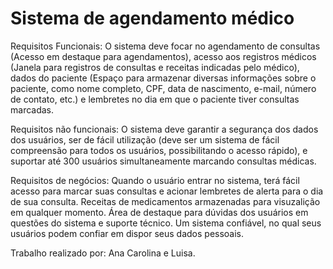 # Sistema de agendamento médico

Requisitos Funcionais: O sistema deve focar no agendamento de consultas (Acesso em destaque para agendamentos), acesso aos registros médicos (Janela para registros de consultas e receitas indicadas pelo médico), dados do paciente (Espaço para armazenar diversas informações sobre o paciente, como nome completo, CPF, data de nascimento, e-mail, número de contato, etc.) e lembretes no dia em que o paciente tiver consultas marcadas.

Requisitos não funcionais: O sistema deve garantir a segurança dos dados dos usuários, ser de fácil utilização (deve ser um sistema de fácil compreensão para todos os usuários, possibilitando o acesso rápido), e suportar até 300 usuários simultaneamente marcando consultas médicas.

Requisitos de negócios: Quando o usuário entrar no sistema, terá fácil acesso para marcar suas consultas e acionar lembretes de alerta para o dia de sua consulta.
Receitas de medicamentos armazenadas para visuzalição em qualquer momento.
Área de destaque para dúvidas dos usuários em questões do sistema e suporte técnico. 
Um sistema confiável, no qual seus usuários podem confiar em dispor seus dados pessoais.

Trabalho realizado por: Ana Carolina e Luisa.

